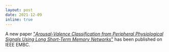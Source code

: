 ```yaml
---
layout: post
date: 2021-12-09
inline: true
---
```


A new paper ["*Arousal-Valence Classification from Peripheral Physiological Signals Using Long Short-Term Memory Networks*"](https://dl.acm.org/doi/10.1109/EMBC46164.2021.9630252) has been published on IEEE EMBC.